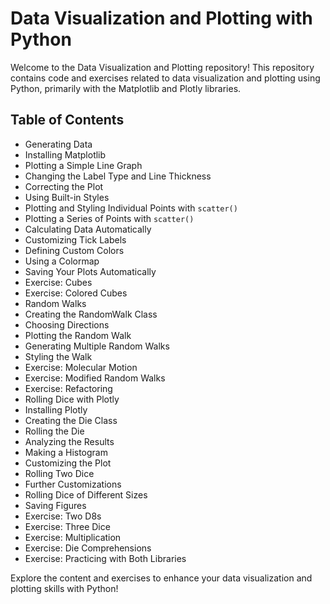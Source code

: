 # Data Visualization and Plotting with Python

Welcome to the Data Visualization and Plotting repository! This repository contains code and exercises related to data visualization and plotting using Python, primarily with the Matplotlib and Plotly libraries.

## Table of Contents

- Generating Data
- Installing Matplotlib
- Plotting a Simple Line Graph
- Changing the Label Type and Line Thickness
- Correcting the Plot
- Using Built-in Styles
- Plotting and Styling Individual Points with `scatter()`
- Plotting a Series of Points with `scatter()`
- Calculating Data Automatically
- Customizing Tick Labels
- Defining Custom Colors
- Using a Colormap
- Saving Your Plots Automatically
- Exercise: Cubes
- Exercise: Colored Cubes
- Random Walks
- Creating the RandomWalk Class
- Choosing Directions
- Plotting the Random Walk
- Generating Multiple Random Walks
- Styling the Walk
- Exercise: Molecular Motion
- Exercise: Modified Random Walks
- Exercise: Refactoring
- Rolling Dice with Plotly
- Installing Plotly
- Creating the Die Class
- Rolling the Die
- Analyzing the Results
- Making a Histogram
- Customizing the Plot
- Rolling Two Dice
- Further Customizations
- Rolling Dice of Different Sizes
- Saving Figures
- Exercise: Two D8s
- Exercise: Three Dice
- Exercise: Multiplication
- Exercise: Die Comprehensions
- Exercise: Practicing with Both Libraries

Explore the content and exercises to enhance your data visualization and plotting skills with Python!
